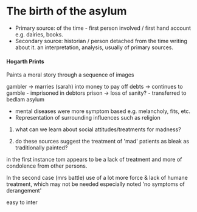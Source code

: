 # The birth of the asylum

- Primary source: of the time - first person involved / first hand account e.g. dairies, books.
- Secondary source: historian / person detached from the time writing about it. an interpretation, analysis, usually of primary sources.


#### Hogarth Prints
Paints a moral story through a sequence of images

gambler -> marries (sarah) into money to pay off debts -> continues to gamble - imprisoned in debtors prison -> loss of sanity? - transferred to bedlam asylum


- mental diseases were more symptom based e.g. melancholy, fits, etc.
- Representation of surrounding influences such as religion



1. what can we learn about social attitudes/treatments for madness?


2. do these sources suggest the treatment of 'mad' patients as bleak as traditionally painted?

in the first instance tom appears to be a lack of treatment and more of condolence from other persons.

In the second case (mrs battle) use of a lot more force & lack of humane treatment, which may not be needed especially noted 'no symptoms of derangement' 

easy to inter 



